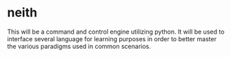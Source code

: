 neith
=====

This will be a command and control engine utilizing python.  It will be used to interface several language for learning purposes in order to better master the various paradigms used in common scenarios.